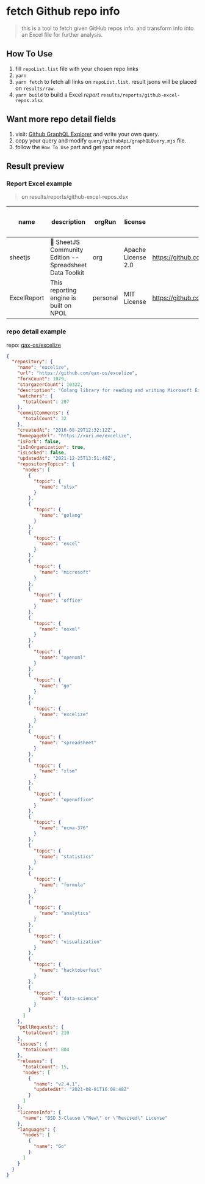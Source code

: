 # fetch Github repo info

> this is a tool to fetch given GitHub repos info.
> and transform info into an Excel file for further analysis.

## How To Use

1. fill `repoList.list` file with your chosen repo links
2. `yarn`
3. `yarn fetch` to fetch all links on `repoList.list`. result jsons will be placed on `results/raw`.
4. `yarn build` to build a Excel _report_ `results/reports/github-excel-repos.xlsx`

## Want more repo detail fields

1. visit: [Github GraphQL Explorer](https://docs.github.com/en/graphql/overview/explorer) and write your own query.
2. copy your query and modify `query/githubApi/graphQLQuery.mjs` file.
3. follow the `How To Use` part and get your report

## Result preview

### Report Excel example

> on results/reports/github-excel-repos.xlsx

| name        | description                                                        | orgRun   | license            | link                                      | homepage             | language                 | stars | forks | watchers | commitComments | isFork   | repositoryTopics                                                                                                        | issues | isLocked | active               | lastRelease | releaseVersion | releaseCount | pullRequests | usedBy | contributors | 商业化 |
| ----------- | ------------------------------------------------------------------ | -------- | ------------------ | ----------------------------------------- | -------------------- | ------------------------ | ----- | ----- | -------- | -------------- | -------- | ----------------------------------------------------------------------------------------------------------------------- | ------ | -------- | -------------------- | ----------- | -------------- | ------------ | ------------ | ------ | ------------ | ------ |
| sheetjs     | :green_book: SheetJS Community Edition -- Spreadsheet Data Toolkit | org      | Apache License 2.0 | https://github.com/SheetJS/sheetjs        | https://sheetjs.com/ | Shell,Makefile,Batchfile | 28540 | 7306  | 598      | 22             | original | xlsx,xls,excel,spreadsheet,data,xml,csv,database,nodejs,html5,javascript,ios,json,react,vue,angular,table,html,grid,dbf | 2110   | -        | 2021-12-25T20:26:05Z | -           | -              |              | 278          | -      | -            | -      |
| ExcelReport | This reporting engine is built on NPOI.                            | personal | MIT License        | https://github.com/hanzhaoxin/ExcelReport |                      | C#                       | 532   | 231   | 58       |                | original |                                                                                                                         | 22     | -        | 2021-12-20T21:04:53Z | -           | -              |              | 6            | -      | -            | -      |

### repo detail example

repo: [qax-os/excelize](https://github.com/qax-os/excelize)

```json
{
  "repository": {
    "name": "excelize",
    "url": "https://github.com/qax-os/excelize",
    "forkCount": 1079,
    "stargazerCount": 10322,
    "description": "Golang library for reading and writing Microsoft Excel™ (XLSX) files.",
    "watchers": {
      "totalCount": 207
    },
    "commitComments": {
      "totalCount": 32
    },
    "createdAt": "2016-08-29T12:32:12Z",
    "homepageUrl": "https://xuri.me/excelize",
    "isFork": false,
    "isInOrganization": true,
    "isLocked": false,
    "updatedAt": "2021-12-25T13:51:49Z",
    "repositoryTopics": {
      "nodes": [
        {
          "topic": {
            "name": "xlsx"
          }
        },
        {
          "topic": {
            "name": "golang"
          }
        },
        {
          "topic": {
            "name": "excel"
          }
        },
        {
          "topic": {
            "name": "microsoft"
          }
        },
        {
          "topic": {
            "name": "office"
          }
        },
        {
          "topic": {
            "name": "ooxml"
          }
        },
        {
          "topic": {
            "name": "openxml"
          }
        },
        {
          "topic": {
            "name": "go"
          }
        },
        {
          "topic": {
            "name": "excelize"
          }
        },
        {
          "topic": {
            "name": "spreadsheet"
          }
        },
        {
          "topic": {
            "name": "xlsm"
          }
        },
        {
          "topic": {
            "name": "openoffice"
          }
        },
        {
          "topic": {
            "name": "ecma-376"
          }
        },
        {
          "topic": {
            "name": "statistics"
          }
        },
        {
          "topic": {
            "name": "formula"
          }
        },
        {
          "topic": {
            "name": "analytics"
          }
        },
        {
          "topic": {
            "name": "visualization"
          }
        },
        {
          "topic": {
            "name": "hacktoberfest"
          }
        },
        {
          "topic": {
            "name": "data-science"
          }
        }
      ]
    },
    "pullRequests": {
      "totalCount": 210
    },
    "issues": {
      "totalCount": 804
    },
    "releases": {
      "totalCount": 15,
      "nodes": [
        {
          "name": "v2.4.1",
          "updatedAt": "2021-08-01T16:08:48Z"
        }
      ]
    },
    "licenseInfo": {
      "name": "BSD 3-Clause \"New\" or \"Revised\" License"
    },
    "languages": {
      "nodes": [
        {
          "name": "Go"
        }
      ]
    }
  }
}
```
